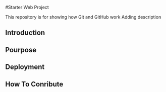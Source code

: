 #Starter Web Project

This repository is for showing how Git and GitHub work
Adding description 

## Introduction

## Pourpose

## Deployment

## How To Conribute

